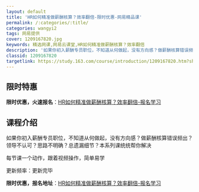 ```yaml
---
layout: default
title: 'HR如何精准做薪酬核算？效率翻倍-限时优惠-网易精品课'
permalink: /:categories/:title/
categories: wangyi2
tags: 网易提供
cover: 1209167820.jpg
keywords: 精选网课,网易云课堂,HR如何精准做薪酬核算？效率翻倍
description: '如果你初入薪酬专员职位，不知道从何做起，没有方向感？做薪酬核算错误频出？领导不认可？思路不明确？总遗漏细节？本系列课统统'
classid: 1209167820
targetlink: https://study.163.com/course/introduction/1209167820.htm?share=1&shareId=1025206652&utm_campaign=share&utm_medium=iphoneShare&utm_source=&utm_u=1025206652
---
```


## 限时特惠

**限时优惠，火速报名**：[HR如何精准做薪酬核算？效率翻倍-报名学习](https://study.163.com/course/introduction/1209167820.htm?share=1&shareId=1025206652&utm_campaign=share&utm_medium=iphoneShare&utm_source=&utm_u=1025206652)

## 课程介绍

如果你初入薪酬专员职位，不知道从何做起，没有方向感？做薪酬核算错误频出？领导不认可？思路不明确？总遗漏细节？本系列课统统帮你解决

每节课一个动作，跟着视频操作，简单易学

更新频率：更新完毕

**限时优惠，报名地址**：[HR如何精准做薪酬核算？效率翻倍-报名学习](https://study.163.com/course/introduction/1209167820.htm?share=1&shareId=1025206652&utm_campaign=share&utm_medium=iphoneShare&utm_source=&utm_u=1025206652)

